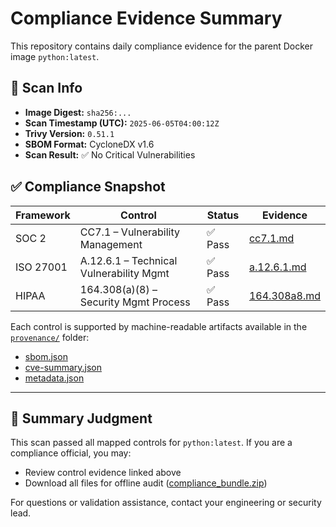 # Compliance Evidence Summary

This repository contains daily compliance evidence for the parent Docker image `python:latest`.

## 📅 Scan Info
- **Image Digest:** `sha256:...`
- **Scan Timestamp (UTC):** `2025-06-05T04:00:12Z`
- **Trivy Version:** `0.51.1`
- **SBOM Format:** CycloneDX v1.6
- **Scan Result:** ✅ No Critical Vulnerabilities

## ✅ Compliance Snapshot

| Framework  | Control                                | Status | Evidence |
|------------|----------------------------------------|--------|----------|
| SOC 2      | CC7.1 – Vulnerability Management        | ✅ Pass | [cc7.1.md](soc2/cc7.1.md) |
| ISO 27001  | A.12.6.1 – Technical Vulnerability Mgmt | ✅ Pass | [a.12.6.1.md](iso27001/a.12.6.1.md) |
| HIPAA      | 164.308(a)(8) – Security Mgmt Process   | ✅ Pass | [164.308a8.md](hipaa/164.308a8.md) |

Each control is supported by machine-readable artifacts available in the [`provenance/`](provenance/) folder:
- [sbom.json](provenance/sbom.json)
- [cve-summary.json](provenance/cve-summary.json)
- [metadata.json](provenance/metadata.json)

---

## 🧪 Summary Judgment
This scan passed all mapped controls for `python:latest`.
If you are a compliance official, you may:
- Review control evidence linked above
- Download all files for offline audit ([compliance_bundle.zip](compliance_bundle.zip))

For questions or validation assistance, contact your engineering or security lead.
